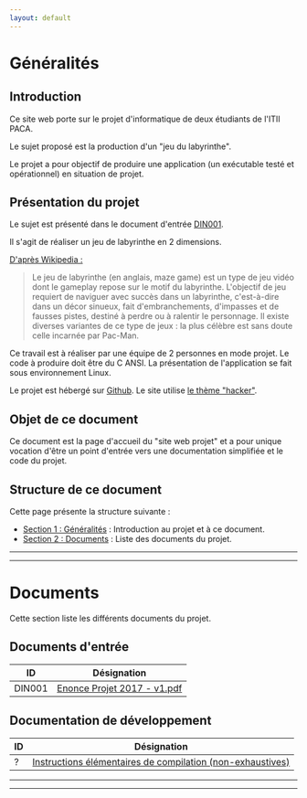 ```yaml
---
layout: default
---
```



# Généralités

## Introduction

Ce site web porte sur le projet d'informatique de deux étudiants de l'ITII PACA.

Le sujet proposé est la production d'un "jeu du labyrinthe".

Le projet a pour objectif de produire une application (un exécutable testé et
opérationnel) en situation de projet.


## Présentation du projet

Le sujet est présenté dans le document d'entrée [DIN001](/ref/DIN001.pdf).

Il s'agit de réaliser un jeu de labyrinthe en 2 dimensions.

[D'après Wikipedia :](https://fr.wikipedia.org/wiki/Jeu_de_labyrinthe)<br>
> Le jeu de labyrinthe (en anglais, maze game) est un type de jeu vidéo dont le
> gameplay repose sur le motif du labyrinthe. L'objectif de jeu requiert de
> naviguer avec succès dans un labyrinthe, c'est-à-dire dans un décor sinueux,
> fait d'embranchements, d'impasses et de fausses pistes, destiné à perdre ou à
> ralentir le personnage. Il existe diverses variantes de ce type de jeux : la
> plus célèbre est sans doute celle incarnée par Pac-Man.

Ce travail est à réaliser par une équipe de 2 personnes en mode projet.
Le code à produire doit être du C ANSI.
La présentation de l'application se fait sous environnement Linux.


Le projet est hébergé sur [Github](www.github.com).
Le site utilise [le thème "hacker"]( https://github.com/pages-themes/hacker).

## Objet de ce document

Ce document est la page d'accueil du "site web projet" et a pour unique vocation
d'être un point d'entrée vers une documentation simplifiée et le code du projet.


## Structure de ce document

Cette page présente la structure suivante :
- [Section 1 : Généralités](#généralités) : Introduction au projet et à ce
  document.
- [Section 2 : Documents](#documents) : Liste des documents du projet.



________________________________________________________________________________
________________________________________________________________________________

# Documents

Cette section liste les différents documents du projet.


## Documents d'entrée

| ID | Désignation |
| -- | ----------- |
| DIN001 | [Enonce Projet 2017 - v1.pdf](110_input-doc/Enonce_Projet_2017_-_v1.pdf) |


## Documentation de développement

| ID | Désignation |
| -- | ----------- |
| ? | [Instructions élémentaires de compilation (non-exhaustives)](/210_doc-dev/howto-build)|


________________________________________________________________________________
________________________________________________________________________________
